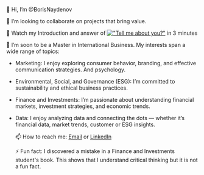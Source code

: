 👋 Hi, I’m @BorisNaydenov 



 💞️ I’m looking to collaborate on projects that bring value. 
 
 👀 Watch my Introduction and answer of [!["Tell me about you?" ](https://img.youtube.com/vi/)](https://youtu.be/7InM7vaz7-o?si=I_QEhsLniF4UXDCE) in 3 minutes

 
  
  🌱 I’m soon to be a Master in International Business. My interests span a wide range of topics:

- Marketing: I enjoy exploring consumer behavior, branding, and effective communication strategies. And psychology.                                                                                            
- Environmental, Social, and Governance (ESG): I’m committed to sustainability and ethical business practices.
-  Finance and Investments: I’m passionate about understanding financial markets, investment strategies, and economic trends.                                                                     
                                                                             
- Data: I enjoy analyzing data and connecting the dots — whether it’s financial data, market trends, customer or ESG insights.

 
 
  📫 How to reach me: <a href="mailto:borissnaydenov@gmail.com">Email</a> or <a href="https://www.linkedin.com/in/boris-naydenov/">LinkedIn</a>
 
  ⚡ Fun fact: I discovered a mistake in a Finance and Investments student's book. This shows that I understand critical thinking but it is not a fun fact.


<!---
BorisNaydenov/BorisNaydenov is a ✨ special ✨ repository because its `README.md` (this file) appears on your GitHub profile.
You can click the Preview link to take a look at your changes.
--->
